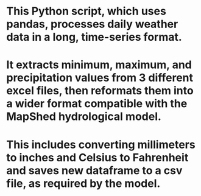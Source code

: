 # This Python script, which uses pandas, processes daily weather data in a long, time-series format. 
# It extracts minimum, maximum, and precipitation values from 3 different excel files, then reformats them into a wider format compatible with the MapShed hydrological model. 
# This includes converting millimeters to inches and Celsius to Fahrenheit and saves new dataframe to a csv file, as required by the model.
